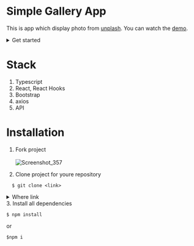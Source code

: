 # Simple Gallery App
This is app which display photo from [unplash](https://unsplash.com/developers). You can watch the [demo](https://githi54.github.io/gallery__app/).
<details>
  <summary>Get started</summary>
  Click to 'Load Photo' button 
  <br /> <br />
</details>

# Stack
1. Typescript
2. React, React Hooks
3. Bootstrap
4. axios
5. API

# Installation
1. Fork project
<br /> <br />
![Screenshot_357](https://user-images.githubusercontent.com/104434132/205265304-e895d29f-567a-4bdf-95eb-1b32e0f51d92.png)

2. Clone project for youre repository
```
  $ git clone <link>
 ```
<details>
  <summary>Where link</summary>
  Click to "<>Code" in fork and copy
  <br /> <br />
</details>
3. Install all dependencies

```
$ npm install
```
or
```
$npm i
```

